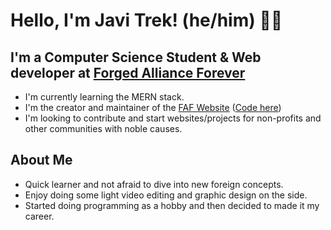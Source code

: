 # Hello, I'm Javi Trek! (he/him) 🏳️‍🌈
## I'm a Computer Science Student & Web developer at [Forged Alliance Forever](https://github.com/FAForever)
- I'm currently learning the MERN stack.
- I'm the creator and maintainer of the [FAF Website](https://www.faforever.com/) ([Code here](https://github.com/FAForever/website))
- I'm looking to contribute and start websites/projects for non-profits and other communities with noble causes.

## About Me
- Quick learner and not afraid to dive into new foreign concepts. 
- Enjoy doing some light video editing and graphic design on the side.
- Started doing programming as a hobby and then decided to made it my career.




    

    
<!---
FemboyJavi/FemboyJavi is a ✨ special ✨ repository because its `README.md` (this file) appears on your GitHub profile.
You can click the Preview link to take a look at your changes.
--->
